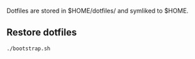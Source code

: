 Dotfiles are stored in $HOME/dotfiles/ and symliked to $HOME.

Restore dotfiles
----------------
```
./bootstrap.sh
```
